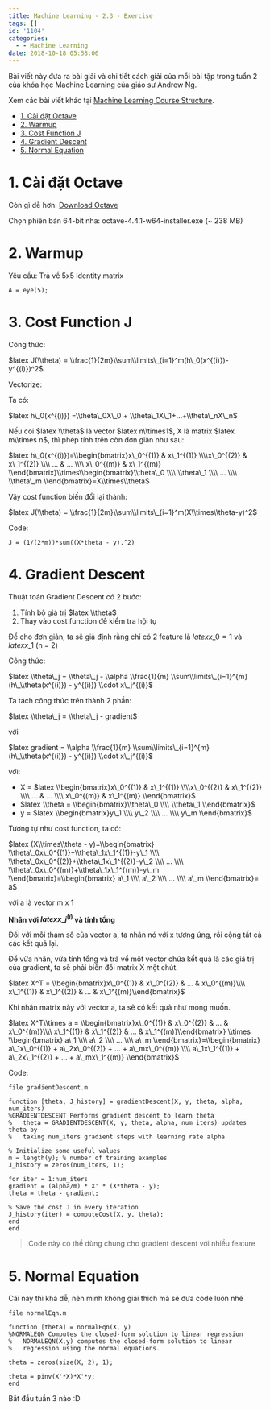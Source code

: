 ```yaml
---
title: Machine Learning - 2.3 - Exercise
tags: []
id: '1104'
categories:
  - - Machine Learning
date: 2018-10-18 05:58:06
---
```


Bài viết này đưa ra bài giải và chi tiết cách giải của mỗi bài tập trong tuần 2 của khóa học Machine Learning của giáo sư Andrew Ng.

Xem các bài viết khác tại [Machine Learning Course Structure](https://huntertran.ca/machine-learning-course/).
<!-- more -->
*   [1. Cài đặt Octave](#1-cài-đặt-octave)
*   [2. Warmup](#2-warmup)
*   [3. Cost Function J](#3-cost-function-j)
*   [4. Gradient Descent](#4-gradient-descent)
*   [5. Normal Equation](#5-normal-equation)

# 1. Cài đặt Octave

Còn gì dễ hơn: [Download Octave](https://www.gnu.org/software/octave/download.html)

Chọn phiên bản 64-bit nha: octave-4.4.1-w64-installer.exe (~ 238 MB)

# 2. Warmup

Yêu cầu: Trả về 5x5 identity matrix

```
A = eye(5);
```

# 3. Cost Function J

Công thức:

$latex J(\\theta) = \\frac{1}{2m}\\sum\\limits\_{i=1}^m(h\_0(x^{(i)})-y^{(i)})^2$

Vectorize:

Ta có:

$latex h\_0(x^{(i)}) =\\theta\_0X\_0 + \\theta\_1X\_1+...+\\theta\_nX\_n$

Nếu coi $latex \\theta$ là vector $latex n\\times1$, X là matrix $latex m\\times n$, thì phép tính trên còn đơn giản như sau:

$latex h\_0(x^{(i)})=\\begin{bmatrix}x\_0^{(1)} & x\_1^{(1)} \\\\x\_0^{(2)} & x\_1^{(2)} \\\\ ... & ... \\\\ x\_0^{(m)} & x\_1^{(m)} \\end{bmatrix}\\times\\begin{bmatrix}\\theta\_0 \\\\ \\theta\_1 \\\\ ... \\\\ \\theta\_m \\end{bmatrix}=X\\times\\theta$

Vậy cost function biến đổi lại thành:

$latex J(\\theta) = \\frac{1}{2m}\\sum\\limits\_{i=1}^m(X\\times\\theta-y)^2$

Code:

```
J = (1/(2*m))*sum((X*theta - y).^2)
```

# 4. Gradient Descent

Thuật toán Gradient Descent có 2 bước:

1.  Tính bộ giá trị $latex \\theta$
2.  Thay vào cost function để kiểm tra hội tụ

Để cho đơn giản, ta sẽ giả định rằng chỉ có 2 feature là $latex x\_0 = 1$ và $latex x\_1$ (n = 2)

Công thức:

$latex \\theta\_j = \\theta\_j - \\alpha \\frac{1}{m} \\sum\\limits\_{i=1}^{m} (h\_\\theta(x^{(i)}) - y^{(i)}) \\cdot x\_j^{(i)}$

Ta tách công thức trên thành 2 phần:

$latex \\theta\_j = \\theta\_j - gradient$

với

$latex gradient = \\alpha \\frac{1}{m} \\sum\\limits\_{i=1}^{m} (h\_\\theta(x^{(i)}) - y^{(i)}) \\cdot x\_j^{(i)}$

với:

*   X = $latex \\begin{bmatrix}x\_0^{(1)} & x\_1^{(1)} \\\\x\_0^{(2)} & x\_1^{(2)} \\\\ ... & ... \\\\ x\_0^{(m)} & x\_1^{(m)} \\end{bmatrix}$
*   $latex \\theta = \\begin{bmatrix}\\theta\_0 \\\\ \\theta\_1 \\end{bmatrix}$
*   y = $latex \\begin{bmatrix}y\_1 \\\\ y\_2 \\\\ ... \\\\ y\_m \\end{bmatrix}$

Tương tự như cost function, ta có:

$latex (X\\times\\theta - y)=\\begin{bmatrix} \\theta\_0x\_0^{(1)}+\\theta\_1x\_1^{(1)}-y\_1 \\\\ \\theta\_0x\_0^{(2)}+\\theta\_1x\_1^{(2)}-y\_2 \\\\ ... \\\\ \\theta\_0x\_0^{(m)}+\\theta\_1x\_1^{(m)}-y\_m \\end{bmatrix}=\\begin{bmatrix} a\_1 \\\\ a\_2 \\\\ ... \\\\ a\_m \\end{bmatrix}= a$

với a là vector m x 1

**Nhân với $latex x\_j^{(i)}$ và tính tổng**

Đối với mỗi tham số của vector a, ta nhân nó với x tương ứng, rồi cộng tất cả các kết quả lại.

Để vừa nhân, vừa tính tổng và trả về một vector chứa kết quả là các giá trị của gradient, ta sẽ phải biến đổi matrix X một chút.

$latex X^T = \\begin{bmatrix}x\_0^{(1)} & x\_0^{(2)} & ... & x\_0^{(m)}\\\\ x\_1^{(1)} & x\_1^{(2)} & ... & x\_1^{(m)}\\end{bmatrix}$

Khi nhân matrix này với vector a, ta sẽ có kết quả như mong muốn.

$latex X^T\\times a = \\begin{bmatrix}x\_0^{(1)} & x\_0^{(2)} & ... & x\_0^{(m)}\\\\ x\_1^{(1)} & x\_1^{(2)} & ... & x\_1^{(m)}\\end{bmatrix} \\times \\begin{bmatrix} a\_1 \\\\ a\_2 \\\\ ... \\\\ a\_m \\end{bmatrix}=\\begin{bmatrix} a\_1x\_0^{(1)} + a\_2x\_0^{(2)} + ... + a\_mx\_0^{(m)} \\\\ a\_1x\_1^{(1)} + a\_2x\_1^{(2)} + ... + a\_mx\_1^{(m)} \\end{bmatrix}$

Code:

```
file gradientDescent.m

function [theta, J_history] = gradientDescent(X, y, theta, alpha, num_iters)
%GRADIENTDESCENT Performs gradient descent to learn theta
%   theta = GRADIENTDESCENT(X, y, theta, alpha, num_iters) updates theta by
%   taking num_iters gradient steps with learning rate alpha

% Initialize some useful values
m = length(y); % number of training examples
J_history = zeros(num_iters, 1);

for iter = 1:num_iters
gradient = (alpha/m) * X' * (X*theta - y);
theta = theta - gradient;

% Save the cost J in every iteration
J_history(iter) = computeCost(X, y, theta);
end
end
```

> Code này có thể dùng chung cho gradient descent với nhiều feature

# 5. Normal Equation

Cái này thì khá dễ, nên mình không giải thích mà sẽ đưa code luôn nhé

```
file normalEqn.m

function [theta] = normalEqn(X, y)
%NORMALEQN Computes the closed-form solution to linear regression
%   NORMALEQN(X,y) computes the closed-form solution to linear
%   regression using the normal equations.

theta = zeros(size(X, 2), 1);

theta = pinv(X'*X)*X'*y;
end
```

Bắt đầu tuần 3 nào :D
